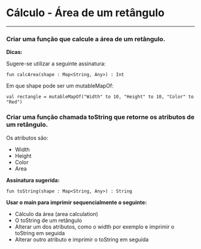 # Cálculo - Área de um retângulo

---

### Criar uma função que calcule a área de um retângulo.


**Dicas:**

Sugere-se utilizar a seguinte assinatura:

`fun calcArea(shape : Map<String, Any>) : Int`

Em que shape pode ser um mutableMapOf:

`val rectangle = mutableMapOf("Width" to 10, "Height" to 10, "Color" to "Red")`

### Criar uma função chamada toString que retorne os atributos de um retângulo.

Os atributos são:

* Width
* Height
* Color
* Area

**Assinatura sugerida:**

`fun toString(shape : Map<String, Any>) : String`


**Usar o main para imprimir sequencialmente o seguinte:**

* Cálculo da área (area calculation)
* O toString de um retângulo
* Alterar um dos atributos, como o width por exemplo e imprimir o toString em seguida
* Alterar outro atributo e imprimir o toString em seguida